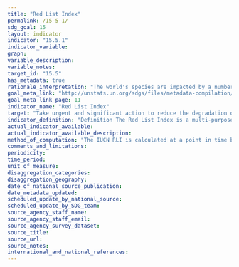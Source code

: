```yaml
---
title: "Red List Index"
permalink: /15-5-1/
sdg_goal: 15
layout: indicator
indicator: "15.5.1"
indicator_variable: 
graph: 
variable_description: 
variable_notes: 
target_id: "15.5"
has_metadata: true
rationale_interpretation: "The world's species are impacted by a number of threatening processes, including habitat destruction and degradation, overexploitation, invasive alien species, human disturbance, pollution and climate change. This indicator can be used to assess overall changes in the extinction risk of groups of species as a result of these threats and the extent to which threats are being mitigated. \nThe IUCN RLI value ranges from 1 (all species are categorized as 'Least Concern') to 0 (all species are categorized as 'Extinct'). An intermediate value indicates how far the set of species has moved overall towards extinction. Thus, the IUCN RLI allows comparisons between sets of species in both their overall level of extinction risk (i.e., how threatened they are on average), and in the rate at which this risk changes over time. A downward trend in the IUCN RLI over time means that the expected rate of future species extinctions is worsening (i.e., the rate of biodiversity loss is increasing). An upward trend means that the expected rate of species extinctions is abating (i.e., the rate of biodiversity loss is decreasing), and a horizontal line means that the expected rate of species extinctions is remaining the same, although in each of these cases it does not mean that biodiversity loss has stopped. An upward IUCN RLI trend would indicate that the SDG Target 15.5 of reducing the degradation of natural habitats and protecting threatened species is on track towards halting the loss of biodiversity and thus preventing the extinction of threatened species by 2020. An IUCN RLI value of 1 would indicate that biodiversity loss has been halted. \nThe name \"Red List Index\" should not be taken to imply that the indicator is produced as a composite indicator of a number of disparate metrics, in the same way that, e.g., the Multidimensional Poverty Index is compiled. Rather, the RLI is an indicator of trends in species' extinction risk, as measured using the IUCN Red List Categories and Criteria, and is compiled from data on changes over time in the Red List Category for each species, excluding any changes driven by improved knowledge or revised taxonomy."
goal_meta_link: "http://unstats.un.org/sdgs/files/metadata-compilation/Metadata-Goal-15.pdf"
goal_meta_link_page: 11
indicator_name: "Red List Index"
target: "Take urgent and significant action to reduce the degradation of natural habitats, halt the loss of biodiversity, and, by 2020, protect and prevent the extinction of threatened species."
indicator_definition: "Definition The Red List Index is a multi-purpose indicator which measures the aggregate change in extinction risk across groups of species. It is based on the number of species in each category of extinction risk on The IUCN Red List of Threatened Species. This indicator is expressed as an index ranging from 0 to 1. Concepts Threatened species are those listed on The IUCN Red List of Threatened Species in the categories Vulnerable, Endangered, or Critically Endangered (i.e., species that are facing a high, very high, or extremely high risk of extinction in the wild in the medium-term future). Changes over time in the proportion of species threatened with extinction are largely driven by improvements in knowledge and changing taxonomy. The IUCN Red List Index (RLI) therefore accounts for such changes to yield a more informative indicator than the simple proportion of threatened species. It measures change in aggregate extinction risk across groups of species over time, resulting from genuine improvements or deteriorations in the status of individual species. It can be calculated for any representative set of species that have been assessed for The IUCN Red List of Threatened Species at least twice."
actual_indicator_available: 
actual_indicator_available_description: 
method_of_computation: "The IUCN RLI is calculated at a point in time by first multiplying the number of species in each Red List Category by a weight (ranging from 1 for 'Near Threatened' to 5 for 'Extinct' and 'Extinct in the Wild') and summing these values. This is then divided by a maximum threat score which is the total number of species multiplied by the weight assigned to the 'Extinct' category. This final value is subtracted from 1 to give the IUCN RLI value.  see report for mathematical calculation expression  The formula requires that: 	Exactly the same set of species is included in all time periods, and 	The only Red List Category changes are those resulting from genuine improvement or deterioration in status (i.e., excluding changes resulting from improved knowledge or taxonomic revisions), and 	Data Deficient species be excluded. In many cases, species lists will change slightly from one assessment to the next (e.g., owing to taxonomic revisions). The conditions can therefore be met by retrospectively adjusting earlier Red List categorizations using current information and taxonomy. This is achieved by assuming that the current Red List Categories for the taxa have applied since the set of species was first assessed for the Red List, unless there is information to the contrary that genuine status changes have occurred. Such information is often contextual (e.g., relating to the known history of habitat loss within the range of the species). If there is insufficient information available for a newly added species, it is not incorporated into the IUCN RLI until it is assessed for a second time, at which point earlier assessments are retrospectively corrected by extrapolating recent trends in population, range, habitat and threats, supported by additional information. To avoid spurious results from biased selection of species, RLIs are typically calculated only for taxonomic groups in which all species worldwide have been assessed for the Red List, or for samples of species that have been systematically or randomly selected."
comments_and_limitations: 
periodicity: 
time_period: 
unit_of_measure: 
disaggregation_categories: 
disaggregation_geography: 
date_of_national_source_publication: 
date_metadata_updated: 
scheduled_update_by_national_source: 
scheduled_update_by_SDG_team: 
source_agency_staff_name: 
source_agency_staff_email: 
source_agency_survey_dataset: 
source_title: 
source_url: 
source_notes: 
international_and_national_references: 
---
```


